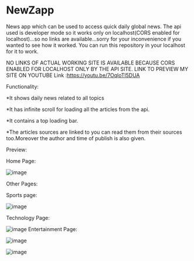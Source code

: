 # NewZapp
 News app which can be used to access quick daily global news.
 The api used is developer mode so it works only on localhost(CORS enabled for localhost)...so no links are available...sorry for your inconvenience if you wanted to see how it worked.
 You can run this repository in your localhost for it to work.


NO LINKS OF ACTUAL WORKING SITE IS AVAILABLE BECAUSE CORS ENABLED FOR LOCALHOST ONLY BY THE API SITE.
LINK TO PREVIEW MY SITE ON YOUTUBE
Link :https://youtu.be/7OqloTl5DUA

Functionality:

*It shows daily news related to all topics

*It has infinite scroll for loading all the articles from the api.

*It contains a top loading bar.

*The articles sources are linked to you can read them from their sources too.Moreover the author and time of publish is also given.

Preview:

Home Page:

![image](https://user-images.githubusercontent.com/73239975/145685629-b726a265-2b83-4c8f-b5d2-b673b185aa2d.png)

Other Pages:

Sports page:


![image](https://user-images.githubusercontent.com/73239975/145685645-af4661a9-93c6-441f-826b-875c0d3f0957.png)


Technology Page:

![image](https://user-images.githubusercontent.com/73239975/145685655-05f43327-1dd5-40db-aad3-2baea811ed6e.png)
Entertainment Page:

![image](https://user-images.githubusercontent.com/73239975/145685666-10faf2d8-d602-4583-b160-1bd21cd09a8f.png)

![image](https://user-images.githubusercontent.com/73239975/145685682-931254a5-213d-4f0d-ac66-e47835290e33.png)


